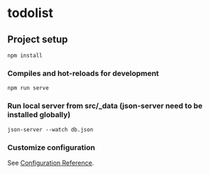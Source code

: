 # todolist

## Project setup
```
npm install
```

### Compiles and hot-reloads for development
```
npm run serve
```

### Run local server from src/_data (json-server need to be installed globally)
```
json-server --watch db.json
```

### Customize configuration
See [Configuration Reference](https://cli.vuejs.org/config/).
